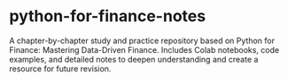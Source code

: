 # python-for-finance-notes
A chapter-by-chapter study and practice repository based on Python for Finance: Mastering Data-Driven Finance. Includes Colab notebooks, code examples, and detailed notes to deepen understanding and create a resource for future revision.
